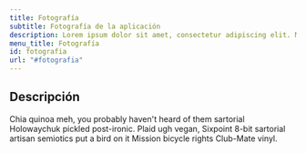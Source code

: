```yaml
---
title: Fotografía
subtitle: Fotografía de la aplicación
description: Lorem ipsum dolor sit amet, consectetur adipiscing elit. Morbi facilisis et diam a aliquam. Quisque tellus diam, venenatis sit amet semper consequat.
menu_title: Fotografía
id: fotografia   
url: "#fotografia"
---
```

 
## Descripción
Chia quinoa meh, you probably haven't heard of them sartorial Holowaychuk pickled post-ironic. Plaid ugh vegan, Sixpoint 8-bit sartorial artisan semiotics put a bird on it Mission bicycle rights Club-Mate vinyl.